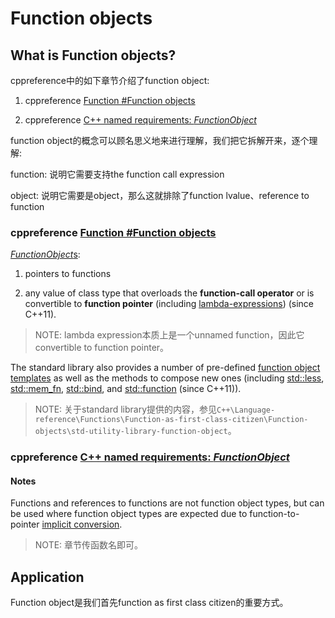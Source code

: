 # Function objects



## What is Function objects?

cppreference中的如下章节介绍了function object: 

1) cppreference [Function #Function objects](https://en.cppreference.com/w/cpp/language/functions#Function_objects)

2) cppreference [C++ named requirements: *FunctionObject*](https://en.cppreference.com/w/cpp/named_req/FunctionObject)

function object的概念可以顾名思义地来进行理解，我们把它拆解开来，逐个理解:

function: 说明它需要支持the function call expression 

object: 说明它需要是object，那么这就排除了function lvalue、reference to function

### cppreference [Function #Function objects](https://en.cppreference.com/w/cpp/language/functions#Function_objects)

[*FunctionObject*s](https://en.cppreference.com/w/cpp/named_req/FunctionObject):

1) pointers to functions

2) any value of class type that overloads the **function-call operator** or is convertible to **function pointer** (including [lambda-expressions](https://en.cppreference.com/w/cpp/language/lambda)) (since C++11).

> NOTE: lambda expression本质上是一个unnamed function，因此它convertible to function pointer。

The standard library also provides a number of pre-defined [function object templates](https://en.cppreference.com/w/cpp/utility/functional) as well as the methods to compose new ones (including [std::less](https://en.cppreference.com/w/cpp/utility/functional/less), [std::mem_fn](https://en.cppreference.com/w/cpp/utility/functional/mem_fn), [std::bind](https://en.cppreference.com/w/cpp/utility/functional/bind), and [std::function](https://en.cppreference.com/w/cpp/utility/functional/function) (since C++11)).

> NOTE: 关于standard library提供的内容，参见`C++\Language-reference\Functions\Function-as-first-class-citizen\Function-objects\std-utility-library-function-object`。

### cppreference [C++ named requirements: *FunctionObject*](https://en.cppreference.com/w/cpp/named_req/FunctionObject)

#### Notes

Functions and references to functions are not function object types, but can be used where function object types are expected due to function-to-pointer [implicit conversion](https://en.cppreference.com/w/cpp/language/implicit_cast).

> NOTE: 章节传函数名即可。

## Application

Function object是我们首先function as first class citizen的重要方式。


